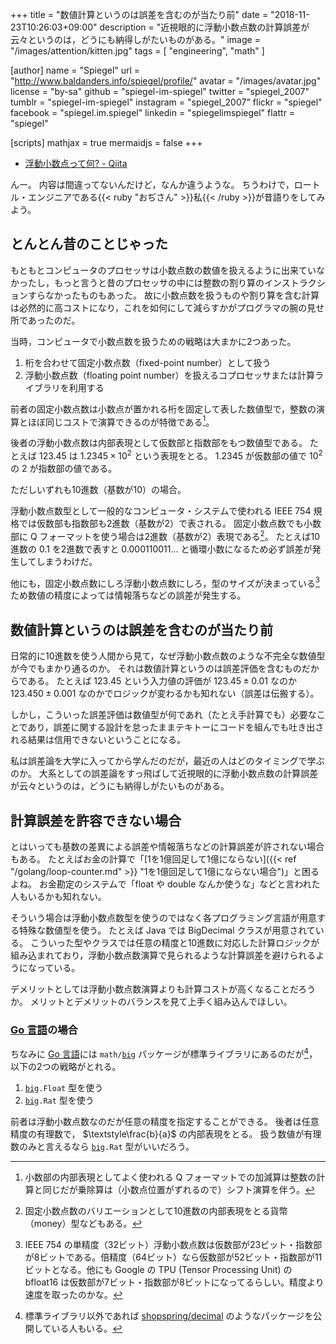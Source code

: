 +++
title = "数値計算というのは誤差を含むのが当たり前"
date = "2018-11-23T10:26:03+09:00"
description = "近視眼的に浮動小数点数の計算誤差が云々というのは，どうにも納得しがたいものがある。"
image = "/images/attention/kitten.jpg"
tags = [ "engineering", "math" ]

[author]
  name      = "Spiegel"
  url       = "http://www.baldanders.info/spiegel/profile/"
  avatar    = "/images/avatar.jpg"
  license   = "by-sa"
  github    = "spiegel-im-spiegel"
  twitter   = "spiegel_2007"
  tumblr    = "spiegel-im-spiegel"
  instagram = "spiegel_2007"
  flickr    = "spiegel"
  facebook  = "spiegel.im.spiegel"
  linkedin  = "spiegelimspiegel"
  flattr    = "spiegel"

[scripts]
  mathjax = true
  mermaidjs = false
+++

- [浮動小数点って何? - Qiita](https://qiita.com/angel_p_57/items/24078ba4aa5881805ab2)

んー。
内容は間違ってないんだけど，なんか違うような。
ちうわけで，ロートル・エンジニアである{{< ruby "おぢさん" >}}私{{< /ruby >}}が昔語りをしてみよう。

## とんとん昔のことじゃった

もともとコンピュータのプロセッサは小数点数の数値を扱えるように出来ていなかったし，もっと言うと昔のプロセッサの中には整数の割り算のインストラクションすらなかったものもあった。
故に小数点数を扱うものや割り算を含む計算は必然的に高コストになり，これを如何にして減らすかがプログラマの腕の見せ所であったのだ。

当時，コンピュータで小数点数を扱うための戦略は大まかに2つあった。

1. 桁を合わせて固定小数点数（fixed-point number）として扱う
1. 浮動小数点数（floating point number）を扱えるコプロセッサまたは計算ライブラリを利用する

前者の固定小数点数は小数点が置かれる桁を固定して表した数値型で，整数の演算とほぼ同じコストで演算できるのが特徴である[^fix1]。

[^fix1]: 小数部の内部表現としてよく使われる Q フォーマットでの加減算は整数の計算と同じだが乗除算は（小数点位置がずれるので）シフト演算を伴う。

後者の浮動小数点数は内部表現として仮数部と指数部をもつ数値型である。
たとえば $123.45$ は $1.2345 \times 10^{2}$ という表現をとる。
$1.2345$ が仮数部の値で $10^{2}$ の $2$ が指数部の値である。

ただしいずれも10進数（基数が10）の場合。

浮動小数点数型として一般的なコンピュータ・システムで使われる IEEE 754 規格では仮数部も指数部も2進数（基数が2）で表される。
固定小数点数でも小数部に Q フォーマットを使う場合は2進数（基数が2）表現である[^fix2]。
たとえば10進数の $0.1$ を2進数で表すと $0.000110011\dots$ と循環小数になるため必ず誤差が発生してしまうわけだ。

[^fix2]: 固定小数点数のバリエーションとして10進数の内部表現をとる貨幣（money）型などもある。

他にも，固定小数点数にしろ浮動小数点数にしろ，型のサイズが決まっている[^fpn1] ため数値の精度によっては情報落ちなどの誤差が発生する。

[^fpn1]: IEEE 754 の単精度（32ビット）浮動小数点数は仮数部が23ビット・指数部が8ビットである。倍精度（64ビット）なら仮数部が52ビット・指数部が11ビットとなる。他にも Google の TPU (Tensor Processing Unit) の bfloat16 は仮数部が7ビット・指数部が8ビットになってるらしい。精度より速度を取ったのかな。

## 数値計算というのは誤差を含むのが当たり前

日常的に10進数を使う人間から見て，なぜ浮動小数点数のような不完全な数値型が今でもまかり通るのか。
それは数値計算というのは誤差評価を含むものだからである。
たとえば $123.45$ という入力値の評価が $123.45 \pm 0.01$ なのか $123.450 \pm 0.001$ なのかでロジックが変わるかも知れない（誤差は伝搬する）。

しかし，こういった誤差評価は数値型が何であれ（たとえ手計算でも）必要なことであり，誤差に関する設計を怠ったままテキトーにコードを組んでも吐き出される結果は信用できないということになる。

私は誤差論を大学に入ってから学んだのだが，最近の人はどのタイミングで学ぶのか。
大系としての誤差論をすっ飛ばして近視眼的に浮動小数点数の計算誤差が云々というのは，どうにも納得しがたいものがある。

## 計算誤差を許容できない場合

とはいっても基数の差異による誤差や情報落ちなどの計算誤差が許されない場合もある。
たとえばお金の計算で「[1を1億回足して1億にならない]({{< ref "/golang/loop-counter.md" >}} "1を1億回足して1億にならない場合")」と困るよね。
お金勘定のシステムで「float や double なんか使うな」などと言われた人もいるかも知れない。

そういう場合は浮動小数点数型を使うのではなく各プログラミング言語が用意する特殊な数値型を使う。
たとえば Java では BigDecimal クラスが用意されている。
こういった型やクラスでは任意の精度と10進数に対応した計算ロジックが組み込まれており，浮動小数点数演算で見られるような計算誤差を避けられるようになっている。

デメリットとしては浮動小数点数演算よりも計算コストが高くなることだろうか。
メリットとデメリットのバランスを見て上手く組み込んでほしい。

### [Go 言語]の場合

ちなみに [Go 言語]には `math/`[`big`] パッケージが標準ライブラリにあるのだが[^d1]，以下の2つの戦略がとれる。

[^d1]: 標準ライブラリ以外であれば [shopspring/decimal](https://github.com/shopspring/decimal "shopspring/decimal: Arbitrary-precision fixed-point decimal numbers in go") のようなパッケージを公開している人もいる。

1. [`big`]`.Float` 型を使う
1. [`big`]`.Rat` 型を使う

前者は浮動小数点数なのだが任意の精度を指定することができる。
後者は任意精度の有理数で， $\textstyle\frac{b}{a}$ の内部表現をとる。
扱う数値が有理数のみと言えるなら [`big`]`.Rat` 型がいいだろう。

[Go 言語]: https://golang.org/ "The Go Programming Language"
[`big`]: https://golang.org/pkg/math/big/ "big - The Go Programming Language"
<!-- eof -->
